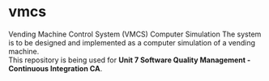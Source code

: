 # vmcs
Vending Machine Control System (VMCS) Computer Simulation
The system is to be designed and implemented as a computer simulation of a vending machine.<br>
This repository is being used for <b>Unit 7 Software Quality Management - Continuous Integration CA</b>.
